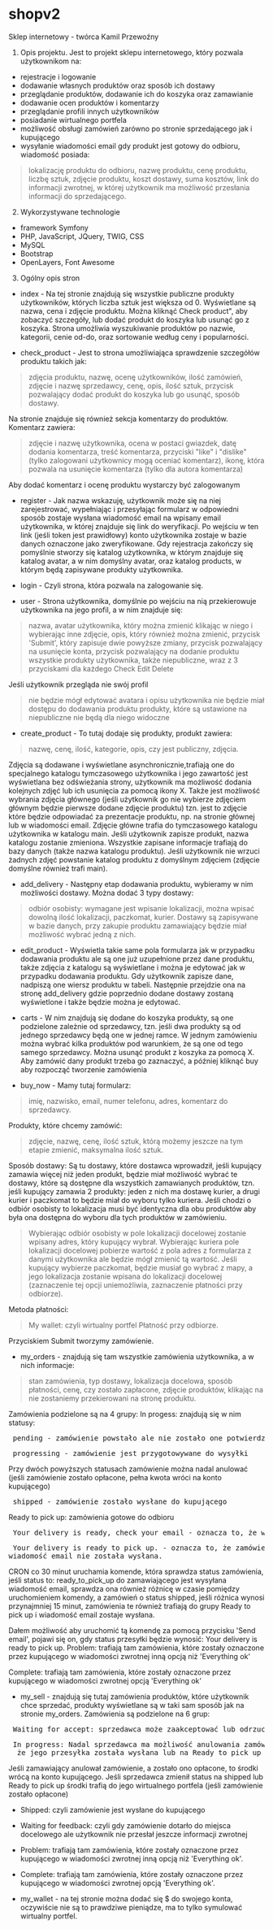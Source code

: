 # shopv2

Sklep internetowy - twórca Kamil Przewoźny

1. Opis projektu.
Jest to projekt sklepu internetowego, który pozwala użytkownikom na:
- rejestracje i logowanie
- dodawanie własnych produktów oraz sposób ich dostawy
- przeglądanie produktów, dodawanie ich do koszyka oraz zamawianie
- dodawanie ocen produktów i komentarzy
- przeglądanie profili innych użytkowników
- posiadanie wirtualnego portfela
- możliwość obsługi zamówień zarówno po stronie sprzedającego jak i kupującego
- wysyłanie wiadomości email gdy produkt jest gotowy do odbioru, wiadomość posiada:
> lokalizację produktu do odbioru,
> nazwę produktu,
> cenę produktu,
> liczbę sztuk,
> zdjęcie produktu,
> koszt dostawy,
> suma kosztów,
> link do informacji zwrotnej, w której użytkownik ma możliwość przesłania informacji do sprzedającego.


2. Wykorzystywane technologie
- framework Symfony
- PHP, JavaScript, JQuery, TWIG, CSS
- MySQL
- Bootstrap
- OpenLayers, Font Awesome


3. Ogólny opis stron

- index - Na tej stronie znajdują się wszystkie publiczne produkty użytkowników, których liczba sztuk jest większa od 0. Wyświetlane są nazwa, cena i zdjęcie produktu. Można kliknąć Check product", 
          aby zobaczyć szczegóły, lub dodać produkt do koszyka lub usunąć go z koszyka. Strona umożliwia wyszukiwanie produktów po nazwie, kategorii, cenie od-do, oraz sortowanie według ceny i popularności.

- check_product - Jest to strona umożliwiająca sprawdzenie szczegółów produktu takich jak:
> zdjęcia produktu,
> nazwę,
> ocenę użytkowników,
> ilość zamówień,
> zdjęcie i nazwę sprzedawcy, 
> cenę,
> opis,
> ilość sztuk,
> przycisk pozwalający dodać produkt do koszyka lub go usunąć,
> sposób dostawy.

Na stronie znajduje się również sekcja komentarzy do produktów. Komentarz zawiera:
> zdjęcie i nazwę użytkownika,
> ocena w postaci gwiazdek,
> datę dodania komentarza,
> treść komentarza,
> przyciski "like" i "dislike" (tylko zalogowani użytkownicy mogą oceniać komentarz),
> ikonę, która pozwala na usunięcie komentarza (tylko dla autora komentarza)

Aby dodać komentarz i ocenę produktu wystarczy być zalogowanym 

- register - Jak nazwa wskazuję, użytkownik może się na niej zarejestrować, wypełniając i przesyłając formularz w odpowiedni sposób zostaje wysłana wiadomość email na wpisany email użytkownika, 
             w której znajduje się link do weryfikacji. Po wejściu w ten link (jeśli token jest prawidłowy) konto użytkownika zostaje w bazie danych oznaczone jako zweryfikowane. Gdy rejestracja zakończy się pomyślnie
             stworzy się katalog użytkownika, w którym znajduje się katalog avatar, a w nim domyślny avatar, oraz katalog products, w którym będą zapisywane produkty użytkownika.

- login - Czyli strona, która pozwala na zalogowanie się.

- user - Strona użytkownika, domyślnie po wejściu na nią przekierowuje użytkownika na jego profil, a w nim znajduje się:
> nazwa,
> avatar użytkownika, który można zmienić klikając w niego i wybierając inne zdjęcie,
> opis, który również można zmienić,
> przycisk 'Submit', który zapisuje dwie powyższe zmiany,
> przycisk pozwalający na usunięcie konta,
> przycisk pozwalający na dodanie produktu
> wszystkie produkty użytkownika, także niepubliczne, wraz z 3 przyciskami dla każdego
Check
Edit 
Delete

Jeśli użytkownik przegląda nie swój profil
> nie będzie mógł edytować avatara i opisu użytkownika
> nie będzie miał dostępu do dodawania produktu
> produkty, które są ustawione na niepubliczne nie będą dla niego widoczne

- create_product - To tutaj dodaje się produkty, produkt zawiera:
> nazwę,
> cenę,
> ilość,
> kategorie,
> opis,
> czy jest publiczny,
> zdjęcia.
	
Zdjęcia są dodawane i wyświetlane asynchronicznie,trafiają one do specjalnego katalogu tymczasowego użytkownika i jego zawartość jest wyświetlana bez odświeżania strony, użytkownik ma możliwość dodania 
kolejnych zdjęć lub ich usunięcia za pomocą ikony X. Także jest możliwość wybrania zdjęcia głównego (jeśli użytkownik go nie wybierze zdjęciem głównym będzie pierwsze dodane zdjęcie produktu)
tzn. jest to zdjęcie które będzie odpowiadać za prezentacje produktu, np. na stronie głównej lub w wiadomości email. Zdjęcie główne trafia do tymczasowego katalogu użytkownika w katalogu main. 
Jeśli użytkownik zapisze produkt, nazwa katalogu zostanie zmieniona. Wszystkie zapisane informacje trafiają do bazy danych (także nazwa katalogu produktu). 
Jeśli użytkownik nie wrzuci żadnych zdjęć powstanie katalog produktu z domyślnym zdjęciem (zdjęcie domyślne również trafi main).

- add_delivery - Następny etap dodawania produktu, wybieramy w nim możliwości dostawy.
Można dodać 3 typy dostawy:
> odbiór osobisty: wymagane jest wpisanie lokalizacji, można wpisać dowolną ilość lokalizacji,
> paczkomat,
> kurier.
Dostawy są zapisywane w bazie danych, przy zakupie produktu zamawiający będzie miał możliwość wybrać jedną z nich.

- edit_product - Wyświetla takie same pola formularza jak w przypadku dodawania produktu ale są one już uzupełnione przez dane produktu, także zdjęcia z katalogu są wyświetlane i można je edytować jak w przypadku 
                 dodawania produktu. Gdy użytkownik zapisze dane, nadpiszą one wiersz produktu w tabeli. Następnie przejdzie ona na stronę add_delivery gdzie poprzednio dodane dostawy zostaną wyświetlone i
                 także będzie można je edytować.

- carts - W nim znajdują się dodane do koszyka produkty, są one podzielone zależnie od sprzedawcy, tzn. jeśli dwa produkty są od jednego sprzedawcy będą one w jednej ramce. 
          W jednym zamówieniu można wybrać kilka produktów pod warunkiem, że są one od tego samego sprzedawcy. Można usunąć produkt z koszyka za pomocą X. Aby zamówić dany produkt trzeba go zaznaczyć, 
          a później kliknąć buy aby rozpocząć tworzenie zamówienia

- buy_now - Mamy tutaj formularz:
> imię,
> nazwisko,
> email,
> numer telefonu,
> adres,
> komentarz do sprzedawcy.
	 
Produkty, które chcemy zamówić:
> zdjęcie,
> nazwę,
> cenę,
> ilość sztuk, którą możemy jeszcze na tym etapie zmienić,
> maksymalna ilość sztuk.
	   
Sposób dostawy: Są tu dostawy, które dostawca wprowadził, jeśli kupujący zamawia więcej niż jeden produkt, będzie miał możliwość wybrać te dostawy, które są dostępne dla wszystkich zamawianych produktów, tzn.
jeśli kupujący zamawia 2 produkty: jeden z nich ma dostawę kurier, a drugi kurier i paczkomat to będzie miał do wyboru tylko kuriera. Jeśli chodzi o odbiór osobisty to lokalizacja musi być identyczna dla obu
produktów aby była ona dostępna do wyboru dla tych produktów w zamówieniu.
> Wybierając odbiór osobisty w pole lokalizacji docelowej zostanie wpisany adres, który kupujący wybrał.
> Wybierając kuriera pole lokalizacji docelowej pobierze wartość z pola adres z formularza z danymi użytkownika ale będzie mógł zmienić tą wartość.
> Jeśli kupujący wybierze paczkomat, będzie musiał go wybrać z mapy, a jego lokalizacja zostanie wpisana do lokalizacji docelowej (zaznaczenie tej opcji uniemożliwia, zaznaczenie płatności przy odbiorze).

Metoda płatności:
> My wallet: czyli wirtualny portfel
> Płatność przy odbiorze.
	   
Przyciskiem Submit tworzymy zamówienie. 

- my_orders - znajdują się tam wszystkie zamówienia użytkownika, a w nich informacje:
> stan zamówienia,
> typ dostawy,
> lokalizacja docelowa,
> sposób płatności,
> cenę,
> czy zostało zapłacone,
> zdjęcie produktów, klikając na nie zostaniemy przekierowani na stronę produktu.
	      
Zamówienia podzielone są na 4 grupy:
In progess: znajdują się w nim statusy:
<pre> pending - zamówienie powstało ale nie zostało one potwierdzone przez sprzedawcę</pre>
<pre> progressing - zamówienie jest przygotowywane do wysyłki</pre>
Przy dwóch powyższych statusach zamówienie można nadal anulować (jeśli zamówienie zostało opłacone, pełna kwota wróci na konto kupującego)
<pre> shipped - zamówienie zostało wysłane do kupującego</pre>
		
Ready to pick up: zamówienia gotowe do odbioru
<pre> Your delivery is ready, check your email - oznacza to, że wiadomość email została wysłana</pre>
<pre> Your delivery is ready to pick up. - oznacza to, że zamówienie jest gotowe do odbioru ale 
wiadomość email nie została wysłana.</pre>

CRON co 30 minut uruchamia komende, która sprawdza status zamówienia, jeśli status to: ready_to_pick_up do zamawiającego jest wysyłana wiadomość email, sprawdza ona również różnicę w 
czasie pomiędzy uruchomieniem komendy, a zamówień o status shipped, jeśli różnica wynosi przynajmniej 15 minut, zamówienia te również trafiają do grupy Ready to pick up i wiadomość email zostaje wysłana.

Dałem możliwość aby uruchomić tą komendę za pomocą przycisku 'Send email', pojawi się on, gdy status przesyłki będzie wynosić: Your delivery is ready to pick up.
Problem: trafiają tam zamówienia, które zostały oznaczone przez kupującego w wiadomości zwrotnej inną opcją niż 'Everything ok'

Complete: trafiają tam zamówienia, które zostały oznaczone przez kupującego w wiadomości zwrotnej opcją 'Everything ok'
	      
- my_sell - znajdują się tutaj zamówienia produktów, które użytkownik chce sprzedać, produkty wyświetlane są w taki sam sposób jak na stronie my_orders. 
Zamówienia są podzielone na 6 grup: 

<pre> Waiting for accept: sprzedawca może zaakceptować lub odrzucić zamówienie, jeśli je odrzuci zamówienie zostanie usunięte, jeśli je zaakceptuje u kupującego status tego zamówienia zmieni się na progressing.</pre>
<pre> In progress: Nadal sprzedawca ma możliwość anulowania zamówienia ale ma także możliwość zmienienia statusu zamówienia na shipped (jeśli sposób dostawy to kurier lub paczkomat), informując przy tym kupującego,
  że jego przesyłka została wysłana lub na Ready to pick up gdy kupujący wybrał opcję osobistego odbioru.</pre>

Jeśli zamawiający anulował zamówienie, a zostało ono opłacone, to środki wrócą na konto kupującego.
Jeśli sprzedawca zmienił status na shipped lub Ready to pick up środki trafią do jego wirtualnego portfela (jeśli zamówienie zostało opłacone)

- Shipped: czyli zamówienie jest wysłane do kupującego
- Waiting for feedback: czyli gdy zamówienie dotarło do miejsca docelowego ale użytkownik nie przesłał jeszcze informacji zwrotnej
- Problem: trafiają tam zamówienia, które zostały oznaczone przez kupującego w wiadomości zwrotnej inną opcją niż 'Everything ok'.

- Complete: trafiają tam zamówienia, które zostały oznaczone przez kupującego w wiadomości zwrotnej opcją 'Everything ok'.

- my_wallet - na tej stronie można dodać się $ do swojego konta, oczywiście nie są to prawdziwe pieniądze, ma to tylko symulować wirtualny portfel.

